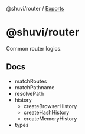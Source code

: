 @shuvi/router / [Exports](modules.md)

# @shuvi/router

Common router logics.

## Docs

- matchRoutes
- matchPathname
- resolvePath
- history
  - createBrowserHistory
  - createHashHistory
  - createMemoryHistory
- types
